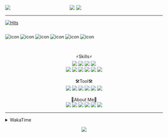 
  
<p align="center">
<img src="https://capsule-render.vercel.app/api?type=Waving&color=timeGradient&height=300&section=header&text=Backend%20Developer&fontSize=90&fontAlignY=30&desc=It's%20My%20World!&descSize=40"/>

<img src="http://mazassumnida.wtf/api/v2/generate_badge?boj=keinetwork" style="float: left;  width: 40%; max-height=100%;"/>
<img src="https://github-readme-stats.vercel.app/api?username=keinetwork&hide=stars&count_private=true&show_icons=true&theme=radical&bg_color=DEG,7F7FD5,86A8E7,91eae4&title_color=fff&text_color=fff" style="float: right;  width: 55%; max-height=100%;"/>
</p>

<!--![Top Langs](https://github-readme-stats.vercel.app/api/top-langs/?username=keinetwork)-->
<!--![김영석's wakatime stats](https://github-readme-stats.vercel.app/api/wakatime?username=keinetwork)-->
---
[![Hits](https://hits.seeyoufarm.com/api/count/incr/badge.svg?url=https%3A%2F%2Fgithub.com%2Fkeinetwork%2Fkeinetwork&count_bg=%2379C83D&title_bg=%23555555&icon=&icon_color=%23E7E7E7&title=hits&edge_flat=false)](https://hits.seeyoufarm.com)

<div style="display: flex; align-items: flex-start;">
<p align="center">
<img src="https://techstack-generator.vercel.app/java-icon.svg" alt="icon" width="65" height="65" />
<img src="https://techstack-generator.vercel.app/js-icon.svg" alt="icon" width="65" height="65" />
<img src="https://techstack-generator.vercel.app/github-icon.svg" alt="icon" width="65" height="65" />
<img src="https://techstack-generator.vercel.app/mysql-icon.svg" alt="icon" width="65" height="65" />
<img src="https://techstack-generator.vercel.app/python-icon.svg" alt="icon" width="65" height="65" />
<img src="https://techstack-generator.vercel.app/prettier-icon.svg" alt="icon" width="65" height="65" />
</p>
</div>

<p align="center">
<br>⚡Skills⚡<br>
<img src="https://img.shields.io/badge/Java-007396?style=flat-square&logo=Java&logoColor=white" />
<img src="https://img.shields.io/badge/Spring-6DB33F?style=flat-square&logo=Spring&logoColor=white" />
<img src="https://img.shields.io/badge/Spring Boot-6DB33F?style=flat-square&logo=SpringBoot&logoColor=white" />
<img src="https://img.shields.io/badge/Python-3776AB?style=flat-square&logo=Python&logoColor=white" /><br>
<img src="https://img.shields.io/badge/Mysql-4479A1?style=flat-square&logo=Mysql&logoColor=white" />
<img src="https://img.shields.io/badge/MariaDB-003545?style=flat-square&logo=MariaDB&logoColor=white" />
<img src="https://img.shields.io/badge/Oracle-F80000?style=flat-square&logo=Oracle&logoColor=white" />
<img src="https://img.shields.io/badge/HTML5-E34F26?style=flat-square&logo=HTML5&logoColor=white" />
<img src="https://img.shields.io/badge/CSS3-1572B6?style=flat-square&logo=CSS3&logoColor=white" />
<img src="https://img.shields.io/badge/Javascript-F7DF1E?style=flat-square&logo=Javascript&logoColor=black" />
<br><br>🛠️Tool🛠️ <br>
<img src="https://img.shields.io/badge/Git-F05032?style=flat-square&logo=Git&logoColor=white" />
<img src="https://img.shields.io/badge/Github-181717?style=flat-square&logo=Github&logoColor=white" />
<img src="https://img.shields.io/badge/Eclipse-2C2255?style=flat-square&logo=Eclipse&logoColor=white" />
<img src="https://img.shields.io/badge/IntelliJ IDEA-000000?style=flat-square&logo=IntelliJIDEA&logoColor=white" />
<img src="https://img.shields.io/badge/Visual Studio Code-007ACC?style=flat-square&logo=VisualStudioCode&logoColor=white" />
<img src="https://img.shields.io/badge/Slack-4A154B?style=flat-square&logo=Slack&logoColor=white" />
<br><br>🥳About Me🥳<br>
<img src="https://img.shields.io/badge/Gmail-EA4335?style=flat-square&logo=Gmail&logoColor=white" />
<img src="https://img.shields.io/badge/KakaoTalk-FFCD00?style=flat-square&logo=KakaoTalk&logoColor=white" />
<img src="https://img.shields.io/badge/Telegram-26A5E4?style=flat-square&logo=Telegram&logoColor=white" />
<img src="https://img.shields.io/badge/Velog-20C997?style=flat-square&logo=Velog&logoColor=white" />
<img src="https://img.shields.io/badge/Notion-000000?style=flat-square&logo=Notion&logoColor=white" />
<img src="https://img.shields.io/badge/Instagram-E4405F?style=flat-square&logo=Instagram&logoColor=white" />
</p>

---

<details>
<summary>WakaTime</summary>
<div markdown="1">

<!--START_SECTION:waka-->
![Code Time](http://img.shields.io/badge/Code%20Time-0%20secs-blue)

![Profile Views](http://img.shields.io/badge/Profile%20Views-1-blue)

**저는 아침형 인간이에요. 🐤** 

```text
🌞 아침         57 commits     ████░░░░░░░░░░░░░░░░░░░░░   18.51% 
🌆 낮　         129 commits    ██████████░░░░░░░░░░░░░░░   41.88% 
🌃 저녁         117 commits    █████████░░░░░░░░░░░░░░░░   37.99% 
🌙 밤　         5 commits      ░░░░░░░░░░░░░░░░░░░░░░░░░   1.62%

```
📅 **제가 가장 생산적인 날은 화요일이에요.** 

```text
월요일          48 commits     ████░░░░░░░░░░░░░░░░░░░░░   15.58% 
화요일          68 commits     █████░░░░░░░░░░░░░░░░░░░░   22.08% 
수요일          48 commits     ████░░░░░░░░░░░░░░░░░░░░░   15.58% 
목요일          31 commits     ██░░░░░░░░░░░░░░░░░░░░░░░   10.06% 
금요일          61 commits     █████░░░░░░░░░░░░░░░░░░░░   19.81% 
토요일          14 commits     █░░░░░░░░░░░░░░░░░░░░░░░░   4.55% 
일요일          38 commits     ███░░░░░░░░░░░░░░░░░░░░░░   12.34%

```


📊 **저는 이번주를 이렇게 시간을 보냈어요.** 

```text
⌚︎ Timezone: Asia/Seoul

💬 프로그래밍 언어들: 
Java                     40 hrs 4 mins       ██████████████████░░░░░░░   73.05% 
Groovy                   4 hrs 18 mins       ██░░░░░░░░░░░░░░░░░░░░░░░   7.84% 
YAML                     1 hr 54 mins        ░░░░░░░░░░░░░░░░░░░░░░░░░   3.49% 
HTML                     1 hr 53 mins        ░░░░░░░░░░░░░░░░░░░░░░░░░   3.46% 
JavaScript               1 hr 49 mins        ░░░░░░░░░░░░░░░░░░░░░░░░░   3.33%

🔥 에디터들: 
IntelliJ                 33 hrs 48 mins      ███████████████░░░░░░░░░░   63.0% 
Eclipse                  17 hrs 12 mins      ████████░░░░░░░░░░░░░░░░░   32.05% 
VS Code                  2 hrs 39 mins       █░░░░░░░░░░░░░░░░░░░░░░░░   4.95%

🐱‍💻 프로젝트들: 
fastcampus               29 hrs 45 mins      █████████████░░░░░░░░░░░░   54.01% 
FinalToyProject          17 hrs 7 mins       ███████░░░░░░░░░░░░░░░░░░   31.08% 
TIL                      7 hrs 9 mins        ███░░░░░░░░░░░░░░░░░░░░░░   12.99% 
sp-fastcampus-spring-sec 58 mins             ░░░░░░░░░░░░░░░░░░░░░░░░░   1.78% 
ToyProject               4 mins              ░░░░░░░░░░░░░░░░░░░░░░░░░   0.15%

💻 운영 체제들: 
Windows                  53 hrs 30 mins      █████████████████████████   100.0%

```

**저는 주로 Java 언어를 사용해요.** 

```text
Java                     3 repos             █████████████████████████   100.0%

```


**타임라인**

![Chart not found](https://raw.githubusercontent.com/keinetwork/keinetwork/main/charts/bar_graph.png) 


 Last Updated on 16/08/2022 18:51:57 UTC
<!--END_SECTION:waka-->
</div>
</details>
<p align="center">
<img src="https://capsule-render.vercel.app/api?section=footer&type=waving&color=timeGradient" />
</p>
